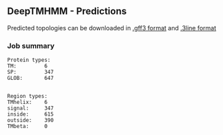 ## DeepTMHMM - Predictions
Predicted topologies can be downloaded in [.gff3 format](TMRs.gff3) and [.3line format](predicted_topologies.3line)
### Job summary
```
Protein types:
TM:			6
SP:			347
GLOB:		647


Region types:
TMhelix:	6
signal:		347
inside:		615
outside:	390
TMbeta:		0
```
